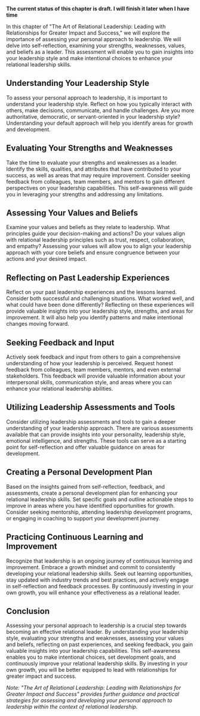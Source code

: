 **The current status of this chapter is draft. I will finish it later when I have time**

In this chapter of "The Art of Relational Leadership: Leading with Relationships for Greater Impact and Success," we will explore the importance of assessing your personal approach to leadership. We will delve into self-reflection, examining your strengths, weaknesses, values, and beliefs as a leader. This assessment will enable you to gain insights into your leadership style and make intentional choices to enhance your relational leadership skills.

Understanding Your Leadership Style
-----------------------------------

To assess your personal approach to leadership, it is important to understand your leadership style. Reflect on how you typically interact with others, make decisions, communicate, and handle challenges. Are you more authoritative, democratic, or servant-oriented in your leadership style? Understanding your default approach will help you identify areas for growth and development.

Evaluating Your Strengths and Weaknesses
----------------------------------------

Take the time to evaluate your strengths and weaknesses as a leader. Identify the skills, qualities, and attributes that have contributed to your success, as well as areas that may require improvement. Consider seeking feedback from colleagues, team members, and mentors to gain different perspectives on your leadership capabilities. This self-awareness will guide you in leveraging your strengths and addressing any limitations.

Assessing Your Values and Beliefs
---------------------------------

Examine your values and beliefs as they relate to leadership. What principles guide your decision-making and actions? Do your values align with relational leadership principles such as trust, respect, collaboration, and empathy? Assessing your values will allow you to align your leadership approach with your core beliefs and ensure congruence between your actions and your desired impact.

Reflecting on Past Leadership Experiences
-----------------------------------------

Reflect on your past leadership experiences and the lessons learned. Consider both successful and challenging situations. What worked well, and what could have been done differently? Reflecting on these experiences will provide valuable insights into your leadership style, strengths, and areas for improvement. It will also help you identify patterns and make intentional changes moving forward.

Seeking Feedback and Input
--------------------------

Actively seek feedback and input from others to gain a comprehensive understanding of how your leadership is perceived. Request honest feedback from colleagues, team members, mentors, and even external stakeholders. This feedback will provide valuable information about your interpersonal skills, communication style, and areas where you can enhance your relational leadership abilities.

Utilizing Leadership Assessments and Tools
------------------------------------------

Consider utilizing leadership assessments and tools to gain a deeper understanding of your leadership approach. There are various assessments available that can provide insights into your personality, leadership style, emotional intelligence, and strengths. These tools can serve as a starting point for self-reflection and offer valuable guidance on areas for development.

Creating a Personal Development Plan
------------------------------------

Based on the insights gained from self-reflection, feedback, and assessments, create a personal development plan for enhancing your relational leadership skills. Set specific goals and outline actionable steps to improve in areas where you have identified opportunities for growth. Consider seeking mentorship, attending leadership development programs, or engaging in coaching to support your development journey.

Practicing Continuous Learning and Improvement
----------------------------------------------

Recognize that leadership is an ongoing journey of continuous learning and improvement. Embrace a growth mindset and commit to consistently developing your relational leadership skills. Seek out learning opportunities, stay updated with industry trends and best practices, and actively engage in self-reflection and feedback processes. By continuously investing in your own growth, you will enhance your effectiveness as a relational leader.

Conclusion
----------

Assessing your personal approach to leadership is a crucial step towards becoming an effective relational leader. By understanding your leadership style, evaluating your strengths and weaknesses, assessing your values and beliefs, reflecting on past experiences, and seeking feedback, you gain valuable insights into your leadership capabilities. This self-awareness enables you to make intentional choices, set development goals, and continuously improve your relational leadership skills. By investing in your own growth, you will be better equipped to lead with relationships for greater impact and success.

*Note: "The Art of Relational Leadership: Leading with Relationships for Greater Impact and Success" provides further guidance and practical strategies for assessing and developing your personal approach to leadership within the context of relational leadership.*
